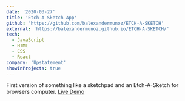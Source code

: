 ```yaml
---
date: '2020-03-27'
title: 'Etch A Sketch App'
github: 'https://github.com/balexandermunoz/ETCH-A-SKETCH'
external: 'https://balexandermunoz.github.io/ETCH-A-SKETCH/'
tech:
  - JavaScript
  - HTML
  - CSS
  - React
company: 'Upstatement'
showInProjects: true
---
```


First version of something like a sketchpad and an Etch-A-Sketch for browsers computer.
[Live Demo](https://balexandermunoz.github.io/ETCH-A-SKETCH/)
